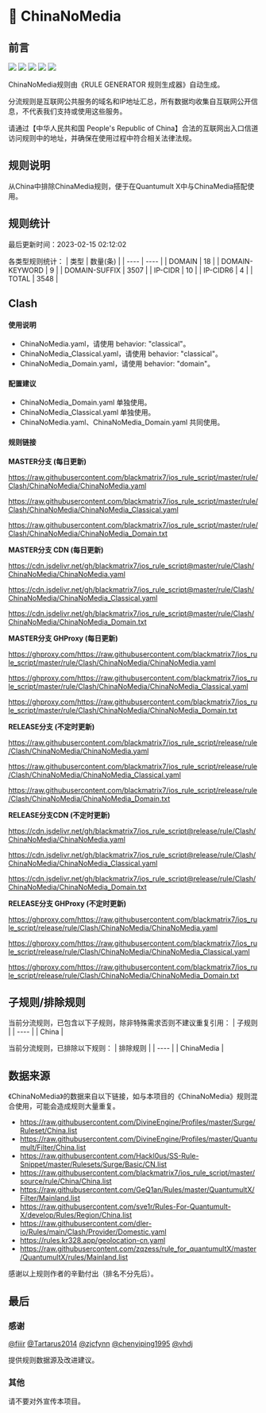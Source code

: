 # 🧸 ChinaNoMedia

## 前言

![](https://shields.io/badge/-移除重复规则-ff69b4) ![](https://shields.io/badge/-DOMAIN与DOMAIN--SUFFIX合并-green) ![](https://shields.io/badge/-DOMAIN--SUFFIX间合并-critical) ![](https://shields.io/badge/-DOMAIN--SUFFIX与DOMAIN--KEYWORD合并-blue) ![](https://shields.io/badge/-IP--CIDR(6)合并-blueviolet) 

ChinaNoMedia规则由《RULE GENERATOR 规则生成器》自动生成。

分流规则是互联网公共服务的域名和IP地址汇总，所有数据均收集自互联网公开信息，不代表我们支持或使用这些服务。

请通过【中华人民共和国 People's Republic of China】合法的互联网出入口信道访问规则中的地址，并确保在使用过程中符合相关法律法规。

## 规则说明
从China中排除ChinaMedia规则，便于在Quantumult X中与ChinaMedia搭配使用。

## 规则统计

最后更新时间：2023-02-15 02:12:02

各类型规则统计：
| 类型 | 数量(条)  | 
| ---- | ----  |
| DOMAIN | 18  | 
| DOMAIN-KEYWORD | 9  | 
| DOMAIN-SUFFIX | 3507  | 
| IP-CIDR | 10  | 
| IP-CIDR6 | 4  | 
| TOTAL | 3548  | 


## Clash 

#### 使用说明
- ChinaNoMedia.yaml，请使用 behavior: "classical"。
- ChinaNoMedia_Classical.yaml，请使用 behavior: "classical"。
- ChinaNoMedia_Domain.yaml，请使用 behavior: "domain"。

#### 配置建议
- ChinaNoMedia_Domain.yaml 单独使用。
- ChinaNoMedia_Classical.yaml 单独使用。
- ChinaNoMedia.yaml、ChinaNoMedia_Domain.yaml 共同使用。

#### 规则链接
**MASTER分支 (每日更新)**

https://raw.githubusercontent.com/blackmatrix7/ios_rule_script/master/rule/Clash/ChinaNoMedia/ChinaNoMedia.yaml

https://raw.githubusercontent.com/blackmatrix7/ios_rule_script/master/rule/Clash/ChinaNoMedia/ChinaNoMedia_Classical.yaml

https://raw.githubusercontent.com/blackmatrix7/ios_rule_script/master/rule/Clash/ChinaNoMedia/ChinaNoMedia_Domain.txt

**MASTER分支 CDN (每日更新)**

https://cdn.jsdelivr.net/gh/blackmatrix7/ios_rule_script@master/rule/Clash/ChinaNoMedia/ChinaNoMedia.yaml

https://cdn.jsdelivr.net/gh/blackmatrix7/ios_rule_script@master/rule/Clash/ChinaNoMedia/ChinaNoMedia_Classical.yaml

https://cdn.jsdelivr.net/gh/blackmatrix7/ios_rule_script@master/rule/Clash/ChinaNoMedia/ChinaNoMedia_Domain.txt

**MASTER分支 GHProxy (每日更新)**

https://ghproxy.com/https://raw.githubusercontent.com/blackmatrix7/ios_rule_script/master/rule/Clash/ChinaNoMedia/ChinaNoMedia.yaml

https://ghproxy.com/https://raw.githubusercontent.com/blackmatrix7/ios_rule_script/master/rule/Clash/ChinaNoMedia/ChinaNoMedia_Classical.yaml

https://ghproxy.com/https://raw.githubusercontent.com/blackmatrix7/ios_rule_script/master/rule/Clash/ChinaNoMedia/ChinaNoMedia_Domain.txt

**RELEASE分支 (不定时更新)**

https://raw.githubusercontent.com/blackmatrix7/ios_rule_script/release/rule/Clash/ChinaNoMedia/ChinaNoMedia.yaml

https://raw.githubusercontent.com/blackmatrix7/ios_rule_script/release/rule/Clash/ChinaNoMedia/ChinaNoMedia_Classical.yaml

https://raw.githubusercontent.com/blackmatrix7/ios_rule_script/release/rule/Clash/ChinaNoMedia/ChinaNoMedia_Domain.txt

**RELEASE分支CDN (不定时更新)**

https://cdn.jsdelivr.net/gh/blackmatrix7/ios_rule_script@release/rule/Clash/ChinaNoMedia/ChinaNoMedia.yaml

https://cdn.jsdelivr.net/gh/blackmatrix7/ios_rule_script@release/rule/Clash/ChinaNoMedia/ChinaNoMedia_Classical.yaml

https://cdn.jsdelivr.net/gh/blackmatrix7/ios_rule_script@release/rule/Clash/ChinaNoMedia/ChinaNoMedia_Domain.txt

**RELEASE分支 GHProxy (不定时更新)**

https://ghproxy.com/https://raw.githubusercontent.com/blackmatrix7/ios_rule_script/release/rule/Clash/ChinaNoMedia/ChinaNoMedia.yaml

https://ghproxy.com/https://raw.githubusercontent.com/blackmatrix7/ios_rule_script/release/rule/Clash/ChinaNoMedia/ChinaNoMedia_Classical.yaml

https://ghproxy.com/https://raw.githubusercontent.com/blackmatrix7/ios_rule_script/release/rule/Clash/ChinaNoMedia/ChinaNoMedia_Domain.txt

## 子规则/排除规则

当前分流规则，已包含以下子规则，除非特殊需求否则不建议重复引用：
| 子规则  | 
| ----  |
| China  | 


当前分流规则，已排除以下规则：
| 排除规则  | 
| ----  |
| ChinaMedia  | 

## 数据来源

《ChinaNoMedia》的数据来自以下链接，如与本项目的《ChinaNoMedia》规则混合使用，可能会造成规则大量重复。

- https://raw.githubusercontent.com/DivineEngine/Profiles/master/Surge/Ruleset/China.list
- https://raw.githubusercontent.com/DivineEngine/Profiles/master/Quantumult/Filter/China.list
- https://raw.githubusercontent.com/Hackl0us/SS-Rule-Snippet/master/Rulesets/Surge/Basic/CN.list
- https://raw.githubusercontent.com/blackmatrix7/ios_rule_script/master/source/rule/China/China.list
- https://raw.githubusercontent.com/GeQ1an/Rules/master/QuantumultX/Filter/Mainland.list
- https://raw.githubusercontent.com/sve1r/Rules-For-Quantumult-X/develop/Rules/Region/China.list
- https://raw.githubusercontent.com/dler-io/Rules/main/Clash/Provider/Domestic.yaml
- https://rules.kr328.app/geolocation-cn.yaml
- https://raw.githubusercontent.com/zqzess/rule_for_quantumultX/master/QuantumultX/rules/Mainland.list


感谢以上规则作者的辛勤付出（排名不分先后）。

## 最后

### 感谢

[@fiiir](https://github.com/fiiir) [@Tartarus2014](https://github.com/Tartarus2014) [@zjcfynn](https://github.com/zjcfynn) [@chenyiping1995](https://github.com/chenyiping1995) [@vhdj](https://github.com/vhdj)

提供规则数据源及改进建议。

### 其他

请不要对外宣传本项目。